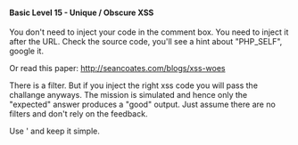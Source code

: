 #### Basic Level 15 - Unique / Obscure XSS

You don't need to inject your code in the comment box. You need to inject it after the URL.
Check the source code, you'll see a hint about "PHP_SELF", google it.  
    
Or read this paper: <http://seancoates.com/blogs/xss-woes>
    
There is a filter. But if you inject the right xss code you will pass the challange anyways.
The mission is simulated and hence only the "expected" answer produces a "good" output.
Just assume there are no filters and don't rely on the feedback.  
  
Use ' and keep it simple.
